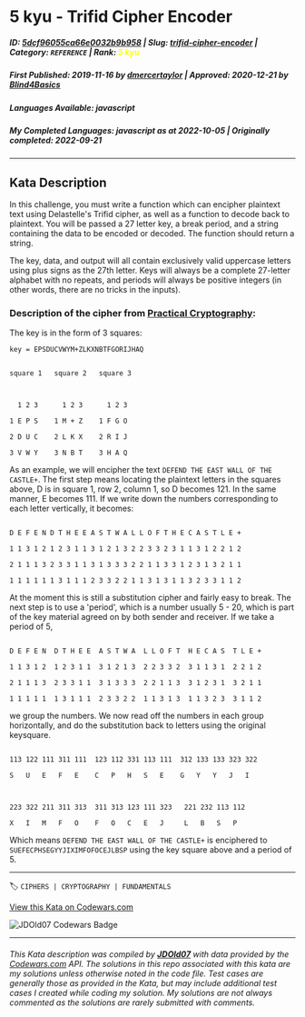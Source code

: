 # 5 kyu - Trifid Cipher Encoder

##### **ID**: [5dcf96055ca66e0032b9b958](https://www.codewars.com/kata/5dcf96055ca66e0032b9b958) | **Slug**: [trifid-cipher-encoder](https://www.codewars.com/kata/5dcf96055ca66e0032b9b958) | **Category**: `REFERENCE` | **Rank**: <span style="color:yellow">5 kyu</span>

##### **First Published**: 2019-11-16 ***by*** [dmercertaylor](https://www.codewars.com/users/dmercertaylor) | **Approved**: 2020-12-21 ***by*** [Blind4Basics](https://www.codewars.com/users/Blind4Basics)

##### **Languages Available**: javascript

##### **My Completed Languages**: javascript ***as at*** 2022-10-05 | **Originally completed**: 2022-09-21

---

## Kata Description


In this challenge, you must write a function which can encipher plaintext text using Delastelle's Trifid cipher, as well as a function to decode back to plaintext. You will be passed a 27 letter key, a break period, and a string containing the data to be encoded or decoded. The function should return a string.



The key, data, and output will all contain exclusively valid uppercase letters using plus signs as the 27th letter. Keys will always be a complete 27-letter alphabet with no repeats, and periods will always be positive integers (in other words, there are no tricks in the inputs).



### Description of the cipher from [Practical Cryptography](http://practicalcryptography.com/ciphers/trifid-cipher/):



The key is in the form of 3 squares:



`key = EPSDUCVWYM+ZLKXNBTFGORIJHAQ`

```                                 

square 1   square 2   square 3   

                                 

  1 2 3      1 2 3      1 2 3    

1 E P S    1 M + Z    1 F G O    

2 D U C    2 L K X    2 R I J    

3 V W Y    3 N B T    3 H A Q    

```

As an example, we will encipher the text `DEFEND THE EAST WALL OF THE CASTLE+`. The first step means locating the plaintext letters in the squares above, D is in square 1, row 2, column 1, so D becomes 121. In the same manner, E becomes 111. If we write down the numbers corresponding to each letter vertically, it becomes:

```

D E F E N D T H E E A S T W A L L O F T H E C A S T L E +

1 1 3 1 2 1 2 3 1 1 3 1 2 1 3 2 2 3 3 2 3 1 1 3 1 2 2 1 2

2 1 1 1 3 2 3 3 1 1 3 1 3 3 3 2 2 1 1 3 3 1 2 3 1 3 2 1 1

1 1 1 1 1 1 3 1 1 1 2 3 3 2 2 1 1 3 1 3 1 1 3 2 3 3 1 1 2

```

At the moment this is still a substitution cipher and fairly easy to break. The next step is to use a 'period', which is a number usually 5 - 20, which is part of the key material agreed on by both sender and receiver. If we take a period of 5,

```

D E F E N  D T H E E  A S T W A  L L O F T  H E C A S  T L E +

1 1 3 1 2  1 2 3 1 1  3 1 2 1 3  2 2 3 3 2  3 1 1 3 1  2 2 1 2

2 1 1 1 3  2 3 3 1 1  3 1 3 3 3  2 2 1 1 3  3 1 2 3 1  3 2 1 1 

1 1 1 1 1  1 3 1 1 1  2 3 3 2 2  1 1 3 1 3  1 1 3 2 3  3 1 1 2

```

we group the numbers. We now read off the numbers in each group horizontally, and do the substitution back to letters using the original keysquare.

```

113 122 111 311 111  123 112 331 113 111  312 133 133 323 322

S   U   E   F   E    C   P   H   S   E    G   Y   Y   J   I   



223 322 211 311 313  311 313 123 111 323   221 232 113 112

X   I   M   F   O    F   O   C   E   J     L   B   S   P

```

Which means `DEFEND THE EAST WALL OF THE CASTLE+` is enciphered to `SUEFECPHSEGYYJIXIMFOFOCEJLBSP` using the key square above and a period of 5.

---


🏷 `CIPHERS | CRYPTOGRAPHY | FUNDAMENTALS`


[View this Kata on Codewars.com](https://www.codewars.com/kata/5dcf96055ca66e0032b9b958)

![](https://www.codewars.com/users/jdold07/badges/large "JDOld07 Codewars Badge")

---

###### *This Kata description was compiled by [**JDOld07**](https://tpstech.dev) with data provided by the [Codewars.com](https://www.codewars.com) API.  The solutions in this repo associated with this kata are my solutions unless otherwise noted in the code file.  Test cases are generally those as provided in the Kata, but may include additional test cases I created while coding my solution.  My solutions are not always commented as the solutions are rarely submitted with comments.*

